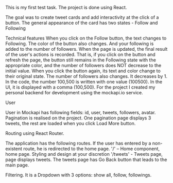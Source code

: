 This is my first test task.
The project is done using React.

The goal was to create tweet cards and add interactivity at the click of a button.
The general appearance of the card has two states - Follow and Following

Technical features
When you click on the Follow button, the text changes to Following. The color of the button also changes. And your following is added to the number of followers.
When the page is updated, the final result of the user's actions is recorded. That is, if you click on the button and refresh the page, the button still remains in the Following state with the appropriate color, and the number of followers does NOT decrease to the initial value.
When you click the button again, its text and color change to their original state. The number of followers also changes. It decreases by 1.
In the code, the number 100,500 is written with one value (100500). In the UI, it is displayed with a comma (100,500).
For the project I created my personal backend for development using the mockapi.io service.

User

User in Mockapi has following fields: id, user, tweets, followers, avatar.
Pagination is realised on the project. One pagination page displays 3 tweets, the rest are loaded when you click Load More button.

Routing using React Router.

The application has the following routes. If the user has entered by a non-existent route, he is redirected to the home page. '/' – Home component, home page. Styling and design at your discretion '/tweets' - Tweets page, page displays tweets. The tweets page has Go Back button that leads to the main page.

Filtering. It is a Dropdown with 3 options: show all, follow, followings.
